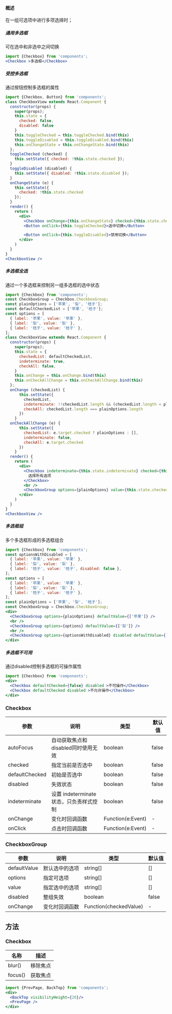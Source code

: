 
#### **概述**
在一组可选项中进行多项选择时；

##### **通用多选框**
可在选中和非选中之间切换
```jsx
import {Checkbox} from 'components';
<Checkbox >多选框</Checkbox>
```

##### **受控多选框**
通过按钮控制多选框的属性
```jsx
import {Checkbox, Button} from 'components';
class CheckboxView extends React.Component {
  constructor(props) {
    super(props);
    this.state = {
      checked: false,
      disabled: false
    }
    this.toggleChecked = this.toggleChecked.bind(this)
    this.toggleDisabled = this.toggleDisabled.bind(this)
    this.onChangeState = this.onChangeState.bind(this)
  };
  toggleChecked (checked) {
    this.setState({ checked: !this.state.checked });
  }
  toggleDisabled (disabled) {
    this.setState({ disabled: !this.state.disabled });
  }
  onChangeState (e) {
    this.setState({
      checked: !this.state.checked
    });
  }
  render() {
    return (
      <div>
        <Checkbox onChange={this.onChangeState} checked={this.state.checked} disabled={this.state.disabled}>{`${this.state.checked ? '选中' : '非选中'}-${this.state.disabled ? '禁用' : '非禁用'}`}</Checkbox>
        <Button onClick={this.toggleChecked}>选中切换</Button>

        <Button onClick={this.toggleDisabled}>禁用切换</Button>
      </div>
    )
  }
}
<CheckboxView />

```

##### **多选框全选**
通过一个多选框来控制另一组多选框的选中状态
```jsx
import {Checkbox} from 'components';
const CheckboxGroup = Checkbox.CheckboxGroup;
const plainOptions = ['苹果', '梨', '桔子'];
const defaultCheckedList = ['苹果', '桔子'];
const options = [
  { label: '苹果', value: '苹果' },
  { label: '梨', value: '梨' },
  { label: '桔子', value: '桔子' },
];
class CheckboxView extends React.Component {
  constructor(props) {
    super(props);
    this.state = {
      checkedList: defaultCheckedList,
      indeterminate: true,
      checkAll: false,
    }
    this.onChange = this.onChange.bind(this)
    this.onCheckAllChange = this.onCheckAllChange.bind(this)
  };
  onChange (checkedList) {
      this.setState({
        checkedList,
        indeterminate: !!checkedList.length && (checkedList.length < plainOptions.length),
        checkAll: checkedList.length === plainOptions.length
      })
    }
  onCheckAllChange (e) {
      this.setState({
        checkedList: e.target.checked ? plainOptions : [],
        indeterminate: false,
        checkAll: e.target.checked
      })
    }
  render() {
    return (
      <div>
        <Checkbox indeterminate={this.state.indeterminate} checked={this.state.checkAll} onChange={this.onCheckAllChange}>
          选择所有选项
        </Checkbox>
        <br />
        <CheckboxGroup options={plainOptions} value={this.state.checkedList} onChange={this.onChange} />
      </div>
    )
  }
}
<CheckboxView />
```

##### **多选框组**
多个多选框形成的多选框组合
```jsx
import {Checkbox} from 'components';
const optionsWithDisabled = [
  { label: '苹果', value: '苹果' },
  { label: '梨', value: '梨' },
  { label: '桔子', value: '桔子', disabled: false },
];
const options = [
  { label: '苹果', value: '苹果' },
  { label: '梨', value: '梨' },
  { label: '桔子', value: '桔子' },
];
const plainOptions = ['苹果', '梨', '桔子'];
const CheckboxGroup = Checkbox.CheckboxGroup;
<div>
  <CheckboxGroup options={plainOptions} defaultValue={['苹果']} />
  <br />
  <CheckboxGroup options={options} defaultValue={['梨']} />
  <br />
  <CheckboxGroup options={optionsWithDisabled} disabled defaultValue={['梨']} />
</div>
```

##### **多选框不可用**
通过disabled控制多选框的可操作属性
```jsx
import {Checkbox} from 'components';
<div>
  <Checkbox defaultChecked={false} disabled >不可操作</Checkbox>
  <Checkbox defaultChecked disabled >不允许操作</Checkbox>
</div>
```


### Checkbox

| 参数 | 说明 | 类型 | 默认值 |
| --- | --- | --- | --- |
| autoFocus | 自动获取焦点和disabled同时使用无效 | boolean | false |
| checked | 指定当前是否选中 | boolean | false |
| defaultChecked | 初始是否选中 | boolean | false |
| disabled | 失效状态 | boolean | false |
| indeterminate | 设置 indeterminate 状态，只负责样式控制 | boolean | false |
| onChange | 变化时回调函数 | Function(e:Event) | - |
| onClick | 点击时回调函数 | Function(e:Event) | - |

### CheckboxGroup

| 参数 | 说明 | 类型 | 默认值 |
| --- | --- | --- | --- |
| defaultValue | 默认选中的选项 | string\[] | \[] |
| options | 指定可选项 | string\[] | \[] |
| value | 指定选中的选项 | string\[] | \[] |
| disabled | 整组失效 | boolean | false |
| onChange | 变化时回调函数 | Function(checkedValue) | - |
## 方法

### Checkbox

| 名称 | 描述 |
| --- | --- |
| blur() | 移除焦点 |
| focus() | 获取焦点 |


<style>.idoll-steps{margin-bottom: 10px}</style>


```jsx noeditor
import {PrevPage, BackTop} from 'components';
<div>
  <BackTop visibilityHeight={20}/>
  <PrevPage />
</div>
```
